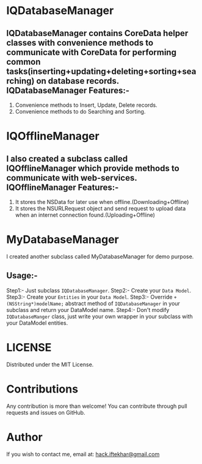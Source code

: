 IQDatabaseManager
=============
IQDatabaseManager contains CoreData helper classes with convenience methods to communicate with CoreData for performing common tasks(inserting+updating+deleting+sorting+searching) on database records.
IQDatabaseManager Features:-
---
1) Convenience methods to Insert, Update, Delete records.
2) Convenience methods to do Searching and Sorting.

IQOfflineManager
=============
I also created a subclass called IQOfflineManager which provide methods to communicate with web-services.
IQOfflineManager Features:-
---
1) It stores the NSData for later use when offline.(Downloading+Offline)
2) It stores the NSURLRequest object and send request to upload data when an internet connection found.(Uploading+Offline)

MyDatabaseManager
=============
I created another subclass called MyDatabaseManager for demo purpose.

Usage:-
---
Step1:- Just subclass `IQDatabaseManager`.
Step2:- Create your `Data Model`.
Step3:- Create your `Entities` in your `Data Model`.
Step3:- Override `+(NSString*)modelName;` abstract method of `IQDatabaseManager` in your subclass and return your DataModel name.
Step4:- Don't modify `IQDatabaseManger` class, just write your own wrapper in your subclass with your DataModel entities.

LICENSE
=============
Distributed under the MIT License.

Contributions
=============
Any contribution is more than welcome! You can contribute through pull requests and issues on GitHub.

Author
=============
If you wish to contact me, email at: hack.iftekhar@gmail.com
